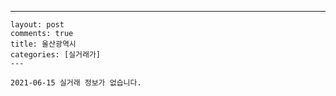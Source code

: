 ---
    layout: post
    comments: true
    title: 울산광역시
    categories: [실거래가]
    ---

    2021-06-15 실거래 정보가 없습니다.

    